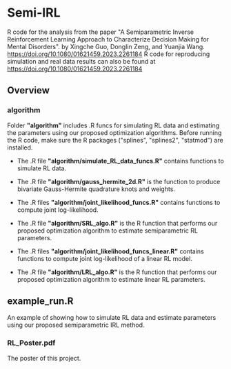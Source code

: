 # Semi-IRL

R code for the analysis from the paper "A Semiparametric Inverse Reinforcement Learning Approach to Characterize Decision Making for Mental Disorders". by Xingche Guo, Donglin Zeng, and Yuanjia Wang.  https://doi.org/10.1080/01621459.2023.2261184
R code for reproducing simulation and real data results can also be found at https://doi.org/10.1080/01621459.2023.2261184


## Overview

### algorithm
Folder **"algorithm"** includes .R funcs for simulating RL data and estimating the parameters using our proposed optimization algorithms. Before running the R code, make sure the R packages ("splines", "splines2", "statmod") are installed.

* The .R file **"algorithm/simulate_RL_data_funcs.R"** contains functions to simulate RL data.

* The .R file **"algorithm/gauss_hermite_2d.R"** is the function to produce bivariate Gauss-Hermite quadrature knots and weights.

* The .R files **"algorithm/joint_likelihood_funcs.R"** contains functions to compute joint log-likelihood.

* The .R file **"algorithm/SRL_algo.R"** is the R function that performs our proposed optimization algorithm to estimate semiparametric RL parameters.

* The .R files **"algorithm/joint_likelihood_funcs_linear.R"** contains functions to compute joint log-likelihood of a linear RL model.

* The .R file **"algorithm/LRL_algo.R"** is the R function that performs our proposed optimization algorithm to estimate linear RL parameters.

## example_run.R
An example of showing how to simulate RL data and estimate parameters using our proposed semiparametric IRL method.

### RL_Poster.pdf
The poster of this project.

